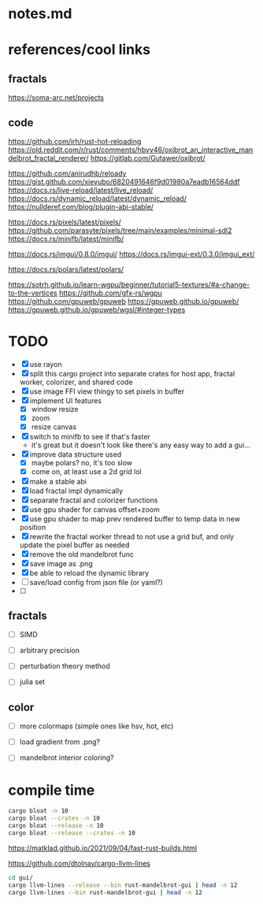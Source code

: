 # notes.md

# references/cool links

## fractals
https://soma-arc.net/projects

## code
https://github.com/irh/rust-hot-reloading
https://old.reddit.com/r/rust/comments/hbvv46/oxibrot_an_interactive_mandelbrot_fractal_renderer/
  https://gitlab.com/Gutawer/oxibrot/

https://github.com/anirudhb/reloady
  https://gist.github.com/xieyubo/6820491646f9d01980a7eadb16564ddf
https://docs.rs/live-reload/latest/live_reload/
https://docs.rs/dynamic_reload/latest/dynamic_reload/
https://nullderef.com/blog/plugin-abi-stable/

https://docs.rs/pixels/latest/pixels/
  https://github.com/parasyte/pixels/tree/main/examples/minimal-sdl2
https://docs.rs/minifb/latest/minifb/

https://docs.rs/imgui/0.8.0/imgui/
  https://docs.rs/imgui-ext/0.3.0/imgui_ext/

https://docs.rs/polars/latest/polars/


https://sotrh.github.io/learn-wgpu/beginner/tutorial5-textures/#a-change-to-the-vertices
https://github.com/gfx-rs/wgpu
https://github.com/gpuweb/gpuweb
  https://gpuweb.github.io/gpuweb/
  https://gpuweb.github.io/gpuweb/wgsl/#integer-types



# TODO
- [x] use rayon
- [x] split this cargo project into separate crates for host app, fractal worker, colorizer, and shared code
- [x] use image FFI view thingy to set pixels in buffer
- [x] implement UI features
  - [x] window resize
  - [x] zoom
  - [x] resize canvas
- [x] switch to minifb to see if that's faster
  * it's great but it doesn't look like there's any easy way to add a gui...
- [x] improve data structure used
  - [x] maybe polars? no, it's too slow
  - [x] come on, at least use a 2d grid lol
- [x] make a stable abi
- [x] load fractal impl dynamically
- [x] separate fractal and colorizer functions
- [x] use gpu shader for canvas offset+zoom
- [x] use gpu shader to map prev rendered buffer to temp data in new position
- [x] rewrite the fractal worker thread to not use a grid buf, and only update the pixel buffer as needed
- [x] remove the old mandelbrot func
- [x] save image as .png
- [x] be able to reload the dynamic library
- [ ] save/load config from json file (or yaml?)
- [ ] 


## fractals
- [ ] SIMD
- [ ] arbitrary precision
- [ ] perturbation theory method
- [ ] julia set


## color
- [ ] more colormaps (simple ones like hsv, hot, etc)
- [ ] load gradient from .png?
- [ ] mandelbrot interior coloring?




# compile time

```bash
cargo bloat -n 10
cargo bloat --crates -n 10
cargo bloat --release -n 10
cargo bloat --release --crates -n 10
```

https://matklad.github.io/2021/09/04/fast-rust-builds.html

https://github.com/dtolnay/cargo-llvm-lines
```bash
cd gui/
cargo llvm-lines --release --bin rust-mandelbrot-gui | head -n 12
cargo llvm-lines --bin rust-mandelbrot-gui | head -n 12
```

